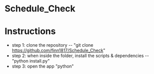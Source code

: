 # Schedule_Check

# Instructions
- step 1: clone the repository -- "git clone https://github.com/finn1817/Schedule_Check"
- step 2: when inside the folder, install the scripts & dependencies -- "python install.py"
- step 3: open the app "python"
